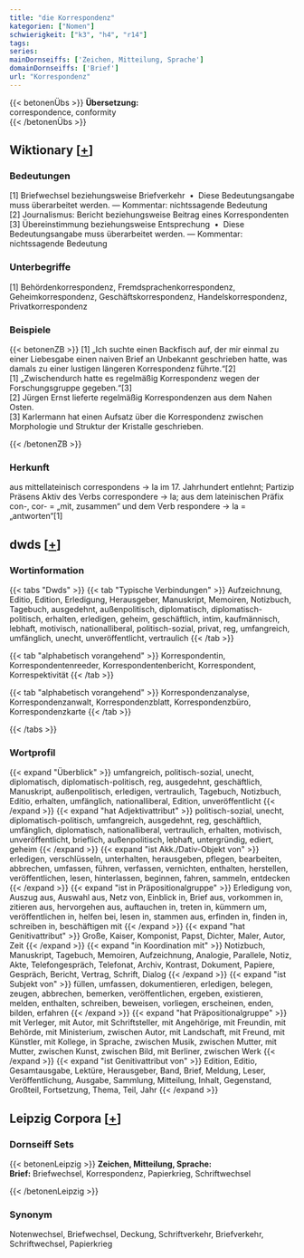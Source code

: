 ```yaml
---
title: "die Korrespondenz"
kategorien: ["Nomen"]
schwierigkeit: ["k3", "h4", "r14"]
tags:
series:
mainDornseiffs: ['Zeichen, Mitteilung, Sprache']
domainDornseiffs: ['Brief']
url: "Korrespondenz"
---
```


{{< betonenÜbs >}}
**Übersetzung:**  
correspondence, conformity  
{{< /betonenÜbs >}}

## Wiktionary [[+](https://de.wiktionary.org/wiki/Korrespondenz)]

### Bedeutungen
[1] Briefwechsel beziehungsweise Briefverkehr  •  Diese Bedeutungsangabe muss überarbeitet werden. — Kommentar: nichtssagende Bedeutung  
[2] Journalismus: Bericht beziehungsweise Beitrag eines Korrespondenten  
[3] Übereinstimmung beziehungsweise Entsprechung  •  Diese Bedeutungsangabe muss überarbeitet werden. — Kommentar: nichtssagende Bedeutung  

### Unterbegriffe
[1] Behördenkorrespondenz, Fremdsprachenkorrespondenz, Geheimkorrespondenz, Geschäftskorrespondenz, Handelskorrespondenz, Privatkorrespondenz  

### Beispiele
{{< betonenZB >}}
[1] „Ich suchte einen Backfisch auf, der mir einmal zu einer Liebesgabe einen naiven Brief an Unbekannt geschrieben hatte, was damals zu einer lustigen längeren Korrespondenz führte.“[2]  
[1] „Zwischendurch hatte es regelmäßig Korrespondenz wegen der Forschungsgruppe gegeben.“[3]  
[2] Jürgen Ernst lieferte regelmäßig Korrespondenzen aus dem Nahen Osten.  
[3] Karlermann hat einen Aufsatz über die Korrespondenz zwischen Morphologie und Struktur der Kristalle geschrieben.  

{{< /betonenZB >}}
### Herkunft
aus mittellateinisch correspondens → la im 17. Jahrhundert entlehnt; Partizip Präsens Aktiv des Verbs correspondere → la; aus dem lateinischen Präfix con-, cor- = „mit, zusammen“ und dem Verb respondere → la = „antworten“[1]  



## dwds [[+](https://www.dwds.de/wb/Korrespondenz)]

### Wortinformation
{{< tabs "Dwds" >}}
{{< tab "Typische Verbindungen" >}}
Aufzeichnung, Editio, Edition, Erledigung, Herausgeber, Manuskript, Memoiren, Notizbuch, Tagebuch, ausgedehnt, außenpolitisch, diplomatisch, diplomatisch-politisch, erhalten, erledigen, geheim, geschäftlich, intim, kaufmännisch, lebhaft, motivisch, nationalliberal, politisch-sozial, privat, reg, umfangreich, umfänglich, unecht, unveröffentlicht, vertraulich
{{< /tab >}}

{{< tab "alphabetisch vorangehend" >}}
Korrespondentin, Korrespondentenreeder, Korrespondentenbericht, Korrespondent, Korrespektivität
{{< /tab >}}

{{< tab "alphabetisch vorangehend" >}}
Korrespondenzanalyse, Korrespondenzanwalt, Korrespondenzblatt, Korrespondenzbüro, Korrespondenzkarte
{{< /tab >}}

{{< /tabs >}}

### Wortprofil
{{< expand "Überblick" >}} umfangreich, politisch-sozial, unecht, diplomatisch, diplomatisch-politisch, reg, ausgedehnt, geschäftlich, Manuskript, außenpolitisch, erledigen, vertraulich, Tagebuch, Notizbuch, Editio, erhalten, umfänglich, nationalliberal, Edition, unveröffentlicht {{< /expand >}}
{{< expand "hat Adjektivattribut" >}} politisch-sozial, unecht, diplomatisch-politisch, umfangreich, ausgedehnt, reg, geschäftlich, umfänglich, diplomatisch, nationalliberal, vertraulich, erhalten, motivisch, unveröffentlicht, brieflich, außenpolitisch, lebhaft, untergründig, ediert, geheim {{< /expand >}}
{{< expand "ist Akk./Dativ-Objekt von" >}} erledigen, verschlüsseln, unterhalten, herausgeben, pflegen, bearbeiten, abbrechen, umfassen, führen, verfassen, vernichten, enthalten, herstellen, veröffentlichen, lesen, hinterlassen, beginnen, fahren, sammeln, entdecken {{< /expand >}}
{{< expand "ist in Präpositionalgruppe" >}} Erledigung von, Auszug aus, Auswahl aus, Netz von, Einblick in, Brief aus, vorkommen in, zitieren aus, hervorgehen aus, auftauchen in, treten in, kümmern um, veröffentlichen in, helfen bei, lesen in, stammen aus, erfinden in, finden in, schreiben in, beschäftigen mit {{< /expand >}}
{{< expand "hat Genitivattribut" >}} Große, Kaiser, Komponist, Papst, Dichter, Maler, Autor, Zeit {{< /expand >}}
{{< expand "in Koordination mit" >}} Notizbuch, Manuskript, Tagebuch, Memoiren, Aufzeichnung, Analogie, Parallele, Notiz, Akte, Telefongespräch, Telefonat, Archiv, Kontrast, Dokument, Papiere, Gespräch, Bericht, Vertrag, Schrift, Dialog {{< /expand >}}
{{< expand "ist Subjekt von" >}} füllen, umfassen, dokumentieren, erledigen, belegen, zeugen, abbrechen, bemerken, veröffentlichen, ergeben, existieren, melden, enthalten, schreiben, beweisen, vorliegen, erscheinen, enden, bilden, erfahren {{< /expand >}}
{{< expand "hat Präpositionalgruppe" >}} mit Verleger, mit Autor, mit Schriftsteller, mit Angehörige, mit Freundin, mit Behörde, mit Ministerium, zwischen Autor, mit Landschaft, mit Freund, mit Künstler, mit Kollege, in Sprache, zwischen Musik, zwischen Mutter, mit Mutter, zwischen Kunst, zwischen Bild, mit Berliner, zwischen Werk {{< /expand >}}
{{< expand "ist Genitivattribut von" >}} Edition, Editio, Gesamtausgabe, Lektüre, Herausgeber, Band, Brief, Meldung, Leser, Veröffentlichung, Ausgabe, Sammlung, Mitteilung, Inhalt, Gegenstand, Großteil, Fortsetzung, Thema, Teil, Jahr {{< /expand >}}

## Leipzig Corpora [[+](https://corpora.uni-leipzig.de/en/res?word=Korrespondenz&corpusId=deu_newscrawl-public_2018)]

### Dornseiff Sets
{{< betonenLeipzig >}}
**Zeichen, Mitteilung, Sprache:**  
**Brief:** Briefwechsel, Korrespondenz, Papierkrieg, Schriftwechsel  

{{< /betonenLeipzig >}}

### Synonym
Notenwechsel, Briefwechsel, Deckung, Schriftverkehr, Briefverkehr, Schriftwechsel, Papierkrieg

